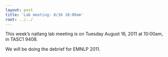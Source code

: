```yaml
---
layout: post
title: 'Lab meeting: 8/16 10:00am'
root: ../../
---
```



This week’s natlang lab meeting is on Tuesday August 16, 2011 at 10:00am, in TASC1 9408.






We will be doing the debrief for EMNLP 2011.

